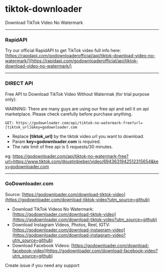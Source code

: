 # tiktok-downloader
Download TikTok Video No Watermark

---
### RapidAPI

Try our official RapidAPI to get TikTok video full info here: [https://rapidapi.com/godownloaderofficial/api/tiktok-download-video-no-watermark/](https://rapidapi.com/godownloaderofficial/api/tiktok-download-video-no-watermark/)

---
### DIRECT API

Free API to Download TikTok Video Without Watermak (for trial purpose only):

WARNING: There are many guys are using our free api and sell it on api marketplace. Please check carefully before purchase anything.

```
GET: https://godownloader.com/api/tiktok-no-watermark-free?url=[tiktok_url]&key=godownloader.com
```

- Replace **[tiktok_url]** by the tiktok video url you want to download.
- Param **key=godownloader.com** is required.
- The rate limit of free api is 5 requests/30 minutes.

eg: https://godownloader.com/api/tiktok-no-watermark-free?url=https://www.tiktok.com/@justinbieber/video/6943631942512315654&key=godownloader.com

---
### GoDownloader.com

Source: [https://godownloader.com/download-tiktok-video](https://godownloader.com/download-tiktok-video?utm_source=github)

- Download TikTok Videos No Watermark: [https://godownloader.com/download-tiktok-video](https://godownloader.com/download-tiktok-video?utm_source=github)
- Download Instagram Videos, Photos, Reel, IGTV: [https://godownloader.com/download-instagram-video](https://godownloader.com/download-instagram-video?utm_source=github)
- Download Facebook Videos: [https://godownloader.com/download-facebook-video](https://godownloader.com/download-facebook-video?utm_source=github)

Create issue if you need any support
